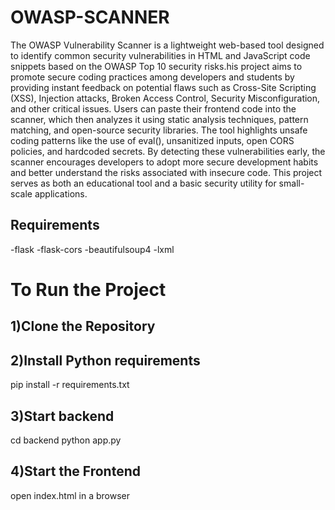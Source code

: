 # OWASP-SCANNER

The OWASP Vulnerability Scanner is a lightweight web-based tool designed to identify common security vulnerabilities in HTML and JavaScript code snippets based on the OWASP Top 10 security risks.his project aims to promote secure coding practices among developers and students by providing instant feedback on potential flaws such as Cross-Site Scripting (XSS), Injection attacks, Broken Access Control, Security Misconfiguration, and other critical issues. Users can paste their frontend code into the scanner, which then analyzes it using static analysis techniques, pattern matching, and open-source security libraries. The tool highlights unsafe coding patterns like the use of eval(), unsanitized inputs, open CORS policies, and hardcoded secrets. By detecting these vulnerabilities early, the scanner encourages developers to adopt more secure development habits and better understand the risks associated with insecure code. This project serves as both an educational tool and a basic security utility for small-scale applications.

## Requirements

-flask
-flask-cors
-beautifulsoup4
-lxml

# To Run the Project

## 1)Clone the Repository
## 2)Install Python requirements
pip install -r requirements.txt

## 3)Start backend
cd backend
python app.py

## 4)Start the Frontend
open index.html in a browser

